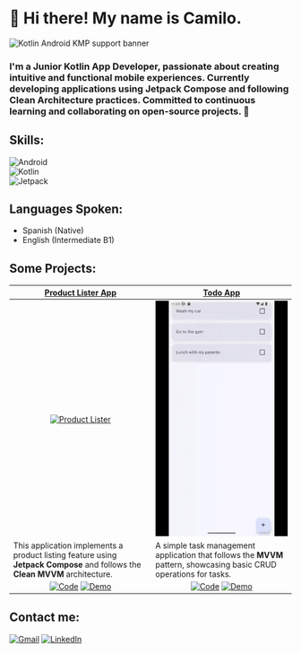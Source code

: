 # 👋 Hi there! My name is Camilo.

![Kotlin Android KMP support banner](https://blogger.googleusercontent.com/img/b/R29vZ2xl/AVvXsEgaziKHPDi-lU9XBgPSwip4VGn66K9Nh9NTiX3NVBieZWINs3IFqmu1bTJGojxSVktO7U2mVp6KjtcNTMWVUN8jBBDb7-7r5oJpoWJX6uRluGQot0OPKPDQVQjH3KDPKo1A6hMfYuAdBJgF4W6Fjbvi7LzR6cY8ps2s2yLgsVYi7e36cHC8n40Z20A8DI4/s1600/Kotlin-Android-KMP-support-banner-3.png)

### I'm a Junior Kotlin App Developer, passionate about creating intuitive and functional mobile experiences. Currently developing applications using Jetpack Compose and following Clean Architecture practices. Committed to continuous learning and collaborating on open-source projects. 🚀

## Skills:

![Android](https://img.shields.io/badge/Android-green?style=for-the-badge&logo=Android&logoColor=white&labelColor=black)</br>
![Kotlin](https://img.shields.io/badge/Kotlin-purple?style=for-the-badge&logo=Kotlin&logoColor=white&labelColor=black)</br>
![Jetpack](https://img.shields.io/badge/JETPACK_COMPOSE-blue?style=for-the-badge&logo=Jetpack%20Compose&logoColor=white&labelColor=black)</br>

## Languages Spoken:
- Spanish (Native)
- English (Intermediate B1)

## Some Projects:

| [Product Lister App](https://github.com/mcamilosanchez/Compose-Product-Lister-Clean-MVVM)                                           | [Todo App](https://github.com/ArisGuimera/SimpleAndroidMVVM)                                           |
|------------------------------------------------------------------------------------------------------------------------------------|--------------------------------------------------------------------------------------------------------|
| <div align="center"><a href="https://github.com/mcamilosanchez/Compose-Product-Lister-Clean-MVVM" target="_blank"><img src="./assets/GeneralStoreApp.gif" width="300" alt="Product Lister"></a></div> | <div align="center"><a href="https://github.com/mcamilosanchez/TodoAppTest" target="_blank"><img src="./assets/TodoApp.gif" width="300" alt="Todo App"></a></div> |
| This application implements a product listing feature using **Jetpack Compose** and follows the **Clean MVVM** architecture.       | A simple task management application that follows the **MVVM** pattern, showcasing basic CRUD operations for tasks. |
| <div align="center"><span>[![Code](https://img.shields.io/badge/Code-yellow?style=for-the-badge&logo=GitHub&logoColor=white&labelColor=black)](https://github.com/mcamilosanchez/Compose-Product-Lister-Clean-MVVM)</span> <span>[![Demo](https://img.shields.io/badge/Demo-red?style=for-the-badge&logo=remove.bg&logoColor=white&labelColor=black)](https://youtu.be/hhhSMXi0R3E)</span></div> | <div align="center"><span>[![Code](https://img.shields.io/badge/Code-yellow?style=for-the-badge&logo=GitHub&logoColor=white&labelColor=black)](https://github.com/mcamilosanchez/TodoAppTest)</span> <span>[![Demo](https://img.shields.io/badge/Demo-red?style=for-the-badge&logo=remove.bg&logoColor=white&labelColor=black)](https://youtu.be/hhhSMXi0R3E)</span></div> |

## Contact me:
[![Gmail](https://img.shields.io/badge/Gmail-red?style=for-the-badge&logo=gmail&logoColor=white&labelColor=black)](mailto:camilo1632@gmail.com)
[![LinkedIn](https://img.shields.io/badge/LinkedIn-blue?style=for-the-badge&logo=LinkedIn&logoColor=white&labelColor=black)](www.linkedin.com/in/manuel-camilo-sánchez-mejia-227b37145)
